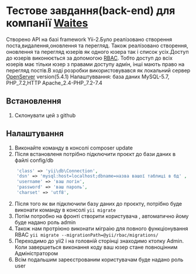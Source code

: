 # Тестове завдання(back-end) для компанії [Waites](https://waites.com.ua/)
Створено API на базі framework Yii-2.Було реалізовано створення поста,видалення,оновлення та перегляд.
Також реалізовано створення, оновлення та перегляд юзерів як одного юзера так і список усіх.Доступ до юзерів 
виконюється за допомогою [RBAC](https://www.yiiframework.com/doc/guide/2.0/en/security-authorization). Тобто 
доступ до всіх юзерів має тільки юзер з правами доступу адмін, інші мають право на перегляд постів.В ході розробки 
використовувався як локальний сервер [OpenServer](https://ru.wikipedia.org/wiki/Xinuos_OpenServer) version(5.4.1) 
Налаштуввання: база даних MySQL-5.7, PHP_7.2,HTTP Apache_2.4-PHP_7.2-7.4
## Встановлення 
1. Склонувати цей з github
## Налаштування
1. Виконайте команду в консолі composer update 
2. Після встановленя потрібно підключити проєкт до бази даних в файлі config/db
```php
    'class' => 'yii\db\Connection',
    'dsn' => 'mysql:host=localhost;dbname=назва вашої таблиці в бд' ,
    'username' => 'ваш логін',
    'password' => 'ваш пароль',
    'charset' => 'utf8',
```

2. Після того як ви підключили базу даних до проєкту, потрібно буде виконати команду в консолі
`yii migrate`
3. Потім потробно на фронті створити користувача , автоматично йому буде надано роль admin
4. Також нам протріюно виконати міграію для повного функціонування RBAC `yii migrate --migrationPath=@yii/rbac/migrations/`
5. Переходимо до yii2 і на головній сторінці знаходимо ктопку Admin. Коли завершеться виконання коду ваш юзер стане 
   повноцінним Адміністратором
6. Всім подальшим зареєстрованим користувачам буде надано роль user


